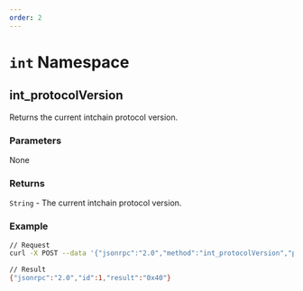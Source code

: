 ```yaml
---
order: 2
---
```


# `int` Namespace

## int_protocolVersion
Returns the current intchain protocol version.

### Parameters
None

### Returns

`String` - The current intchain protocol version.

### Example

```bash
// Request
curl -X POST --data '{"jsonrpc":"2.0","method":"int_protocolVersion","params":[],"id":1}' -H 'content-type: application/json;'

// Result
{"jsonrpc":"2.0","id":1,"result":"0x40"}

```


